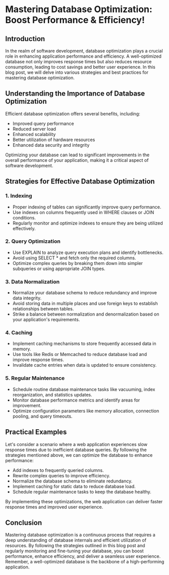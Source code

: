 # Mastering Database Optimization: Boost Performance & Efficiency!

## Introduction

In the realm of software development, database optimization plays a crucial role in enhancing application performance and efficiency. A well-optimized database not only improves response times but also reduces resource consumption, leading to cost savings and better user experience. In this blog post, we will delve into various strategies and best practices for mastering database optimization.

## Understanding the Importance of Database Optimization

Efficient database optimization offers several benefits, including:

- Improved query performance
- Reduced server load
- Enhanced scalability
- Better utilization of hardware resources
- Enhanced data security and integrity

Optimizing your database can lead to significant improvements in the overall performance of your application, making it a critical aspect of software development.

## Strategies for Effective Database Optimization

### 1. Indexing

- Proper indexing of tables can significantly improve query performance.
- Use indexes on columns frequently used in WHERE clauses or JOIN conditions.
- Regularly monitor and optimize indexes to ensure they are being utilized effectively.

### 2. Query Optimization

- Use EXPLAIN to analyze query execution plans and identify bottlenecks.
- Avoid using SELECT * and fetch only the required columns.
- Optimize complex queries by breaking them down into simpler subqueries or using appropriate JOIN types.

### 3. Data Normalization

- Normalize your database schema to reduce redundancy and improve data integrity.
- Avoid storing data in multiple places and use foreign keys to establish relationships between tables.
- Strike a balance between normalization and denormalization based on your application's requirements.

### 4. Caching

- Implement caching mechanisms to store frequently accessed data in memory.
- Use tools like Redis or Memcached to reduce database load and improve response times.
- Invalidate cache entries when data is updated to ensure consistency.

### 5. Regular Maintenance

- Schedule routine database maintenance tasks like vacuuming, index reorganization, and statistics updates.
- Monitor database performance metrics and identify areas for improvement.
- Optimize configuration parameters like memory allocation, connection pooling, and query timeouts.

## Practical Examples

Let's consider a scenario where a web application experiences slow response times due to inefficient database queries. By following the strategies mentioned above, we can optimize the database to enhance performance:

- Add indexes to frequently queried columns.
- Rewrite complex queries to improve efficiency.
- Normalize the database schema to eliminate redundancy.
- Implement caching for static data to reduce database load.
- Schedule regular maintenance tasks to keep the database healthy.

By implementing these optimizations, the web application can deliver faster response times and improved user experience.

## Conclusion

Mastering database optimization is a continuous process that requires a deep understanding of database internals and efficient utilization of resources. By following the strategies outlined in this blog post and regularly monitoring and fine-tuning your database, you can boost performance, enhance efficiency, and deliver a seamless user experience. Remember, a well-optimized database is the backbone of a high-performing application.